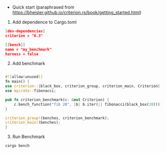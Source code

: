 - Quick start (paraphrased from https://bheisler.github.io/criterion.rs/book/getting_started.html)

1. Add dependence to Cargo.toml

```json
[dev-dependencies]
criterion = "0.3"

[[bench]]
name = "my_benchmark"
harness = false
```

2. Add benchmark

```rust

#![allow(unused)]
fn main() {
use criterion::{black_box, criterion_group, criterion_main, Criterion};
use mycrate::fibonacci;

pub fn criterion_benchmark(c: &mut Criterion) {
    c.bench_function("fib 20", |b| b.iter(|| fibonacci(black_box(20))));
}

criterion_group!(benches, criterion_benchmark);
criterion_main!(benches);
}

```

3. Run Benchmark

```sh
cargo bench
```
